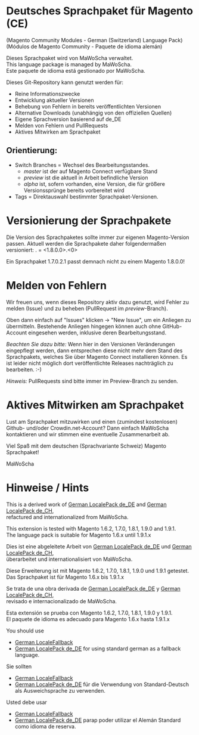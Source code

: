# Deutsches Sprachpaket für Magento (CE)
(Magento Community Modules - German (Switzerland) Language Pack)<br />
(Módulos de Magento Community - Paquete de idioma alemán)

Dieses Sprachpaket wird von MaWoScha verwaltet.<br />
This language package is managed by MaWoScha.<br />
Este paquete de idioma está gestionado por MaWoScha.

Dieses Git-Repository kann genutzt werden für:

* Reine Informationszwecke
* Entwicklung aktueller Versionen
* Behebung von Fehlern in bereits veröffentlichten Versionen
* Alternative Downloads (unabhängig von den offiziellen Quellen)
* Eigene Sprachversion basierend auf de_DE
* Melden von Fehlern und PullRequests
* Aktives Mitwirken am Sprachpaket

## Orientierung:

* Switch Branches = Wechsel des Bearbeitungsstandes.
  * _master_ ist der auf Magento Connect verfügbare Stand
  * _preview_ ist die aktuell in Arbeit befindliche Version
  * _alpha_ ist, sofern vorhanden, eine Version, die für größere Versionssprünge bereits vorbereitet wird
* Tags = Direktauswahl bestimmter Sprachpaket-Versionen.

# Versionierung der Sprachpakete

Die Version des Sprachpaketes sollte immer zur eigenen Magento-Version passen. Aktuell werden die Sprachpakete daher folgendermaßen versioniert: <magento-version>.<sprachpaket-version> = <1.8.0.0>.<0>

Ein Sprachpaket 1.7.0.2.1 passt demnach nicht zu einem Magento 1.8.0.0!

# Melden von Fehlern

Wir freuen uns, wenn dieses Repository aktiv dazu genutzt, wird Fehler zu melden (Issue) und zu beheben (PullRequest im _preview_-Branch).

Oben dann einfach auf "Issues" klicken -> "New Issue", um ein Anliegen zu übermitteln. Bestehende Anliegen hingegen können auch ohne GitHub-Account eingesehen werden, inklusive deren Bearbeitungsstand.

_Beachten Sie dazu bitte:_ Wenn hier in den Versionen Veränderungen eingepflegt werden, dann entsprechen diese nicht mehr dem Stand des Sprachpakets, welches Sie über Magento Connect installieren können. Es ist leider nicht möglich dort veröffentlichte Releases nachträglich zu bearbeiten. :-)

_Hinweis:_ PullRequests sind bitte immer im Preview-Branch zu senden.

# Aktives Mitwirken am Sprachpaket

Lust am Sprachpaket mitzuwirken und einen (zumindest kostenlosen) Github- und/oder Crowdin.net-Account? Dann einfach MaWoScha kontaktieren und wir stimmen eine eventuelle Zusammenarbeit ab.

Viel Spaß mit dem deutschen (Sprachvariante Schweiz) Magento Sprachpaket!

MaWoScha


# Hinweise / Hints

This is a derived work of [German LocalePack de_DE](https://github.com/MaWoScha/German_LocalePack_de_DE) and [German LocalePack de_CH](https://github.com/openstream/German_LocalePack_de_CH),<br />
refactured and internationalized from MaWoScha.

This extension is tested with Magento 1.6.2, 1.7.0, 1.8.1, 1.9.0 and 1.9.1. <br />
The language pack is suitable for Magento 1.6.x until 1.9.1.x


Dies ist eine abgeleitete Arbeit von [German LocalePack de_DE](https://github.com/MaWoScha/German_LocalePack_de_DE) und [German LocalePack de_CH](https://github.com/openstream/German_LocalePack_de_CH),<br />
überarbeitet und internationalisiert von MaWoScha.

Diese Erweiterung ist mit Magento 1.6.2, 1.7.0, 1.8.1, 1.9.0 und 1.9.1 getestet. <br />
Das Sprachpaket ist für Magento 1.6.x bis 1.9.1.x


Se trata de una obra derivada de [German LocalePack de_DE](https://github.com/MaWoScha/German_LocalePack_de_DE) y [German LocalePack de_CH](https://github.com/openstream/German_LocalePack_de_CH),<br />
revisado e internacionalizado de MaWoScha.

Esta extensión se prueba con Magento 1.6.2, 1.7.0, 1.8.1, 1.9.0 y 1.9.1. <br />
El paquete de idioma es adecuado para Magento 1.6.x hasta 1.9.1.x


You should use
* [German LocaleFallback](https://github.com/MaWoScha/German_LocaleFallback)
* [German LocalePack de_DE](https://github.com/MaWoScha/German_LocalePack_de_DE)
for using standard german as a fallback language.

Sie sollten
* [German LocaleFallback](https://github.com/MaWoScha/German_LocaleFallback)
* [German LocalePack de_DE](https://github.com/MaWoScha/German_LocalePack_de_DE)
für die Verwendung von Standard-Deutsch als Ausweichsprache zu verwenden.

Usted debe usar
* [German LocaleFallback](https://github.com/MaWoScha/German_LocaleFallback)
* [German LocalePack de_DE](https://github.com/MaWoScha/German_LocalePack_de_DE)
parap poder utilizar el Alemán Standard como idioma de reserva.
